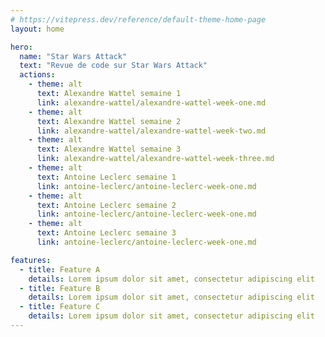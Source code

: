 ```yaml
---
# https://vitepress.dev/reference/default-theme-home-page
layout: home

hero:
  name: "Star Wars Attack"
  text: "Revue de code sur Star Wars Attack"
  actions:
    - theme: alt
      text: Alexandre Wattel semaine 1
      link: alexandre-wattel/alexandre-wattel-week-one.md
    - theme: alt
      text: Alexandre Wattel semaine 2
      link: alexandre-wattel/alexandre-wattel-week-two.md
    - theme: alt
      text: Alexandre Wattel semaine 3
      link: alexandre-wattel/alexandre-wattel-week-three.md
    - theme: alt
      text: Antoine Leclerc semaine 1
      link: antoine-leclerc/antoine-leclerc-week-one.md
    - theme: alt
      text: Antoine Leclerc semaine 2
      link: antoine-leclerc/antoine-leclerc-week-one.md
    - theme: alt
      text: Antoine Leclerc semaine 3
      link: antoine-leclerc/antoine-leclerc-week-one.md

features:
  - title: Feature A
    details: Lorem ipsum dolor sit amet, consectetur adipiscing elit
  - title: Feature B
    details: Lorem ipsum dolor sit amet, consectetur adipiscing elit
  - title: Feature C
    details: Lorem ipsum dolor sit amet, consectetur adipiscing elit
---
```

